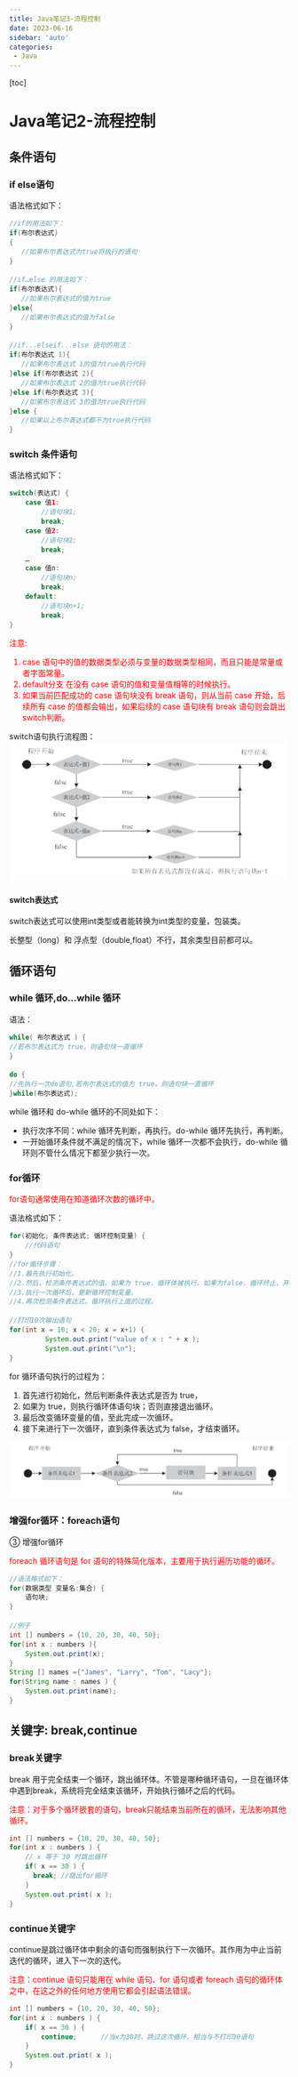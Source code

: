 ```yaml
---
title: Java笔记3-流程控制
date: 2023-06-16
sidebar: 'auto'
categories: 
 - Java
---
```


[toc]

# Java笔记2-流程控制

## 条件语句

###  if else语句

语法格式如下：
```java
//if的用法如下：
if(布尔表达式)
{
   //如果布尔表达式为true将执行的语句
}

//if…else 的用法如下：
if(布尔表达式){
   //如果布尔表达式的值为true
}else{
   //如果布尔表达式的值为false
}

//if...elseif...else 语句的用法：
if(布尔表达式 1){
   //如果布尔表达式 1的值为true执行代码
}else if(布尔表达式 2){
   //如果布尔表达式 2的值为true执行代码
}else if(布尔表达式 3){
   //如果布尔表达式 3的值为true执行代码
}else {
   //如果以上布尔表达式都不为true执行代码
}
```

### switch 条件语句

语法格式如下：
```java
switch(表达式) {
    case 值1:
        //语句块1;
        break;
    case 值2:
        //语句块2;
        break;
    …
    case 值n:
        //语句块n;
        break;
    default:
        //语句块n+1;
        break;
}
```

<font color="red">

注意:
1. case 语句中的值的数据类型必须与变量的数据类型相同，而且只能是常量或者字面常量。 
2. default分支 在没有 case 语句的值和变量值相等的时候执行。
3. 如果当前匹配成功的 case 语句块没有 break 语句，则从当前 case 开始，后续所有 case 的值都会输出，如果后续的 case 语句块有 break 语句则会跳出switch判断。

</font>

switch语句执行流程图：
![java_20230624154441.png](../blog_img/java_20230624154441.png)

#### switch表达式

switch表达式可以使用int类型或者能转换为int类型的变量，包装类。

长整型（long）和 浮点型（double,float）不行，其余类型目前都可以。

## 循环语句

### while 循环,do…while 循环

语法：
```java
while( 布尔表达式 ) {
//若布尔表达式为 true，则语句块一直循环
}

do {
//先执行一次do语句,若布尔表达式的值为 true，则语句块一直循环
}while(布尔表达式);
```

while 循环和 do-while 循环的不同处如下：
* 执行次序不同：while 循环先判断，再执行。do-while 循环先执行，再判断。
* 一开始循环条件就不满足的情况下，while 循环一次都不会执行，do-while 循环则不管什么情况下都至少执行一次。


### for循环

<font color="red">for语句通常使用在知道循环次数的循环中。</font>

语法格式如下：
```java
for(初始化; 条件表达式; 循环控制变量) {
    //代码语句
}
//for循环步骤：
//1.最先执行初始化。
//2.然后，检测条件表达式的值。如果为 true，循环体被执行。如果为false，循环终止，开始执行循环体后面的语句。
//3.执行一次循环后，更新循环控制变量。
//4.再次检测条件表达式。循环执行上面的过程。

//打印10次输出语句
for(int x = 10; x < 20; x = x+1) {
         System.out.print("value of x : " + x );
         System.out.print("\n");
}
```

for 循环语句执行的过程为：
1. 首先进行初始化，然后判断条件表达式是否为 true，
2. 如果为 true，则执行循环体语句块；否则直接退出循环。
3. 最后改变循环变量的值，至此完成一次循环。
4. 接下来进行下一次循环，直到条件表达式为 false，才结束循环。

![java_20230624155453.png](../blog_img/java_20230624155453.png)

### 增强for循环：foreach语句

③ 增强for循环

<font color="red">foreach 循环语句是 for 语句的特殊简化版本，主要用于执行遍历功能的循环。</font>

```java
//语法格式如下：
for(数据类型 变量名:集合) {
    语句块;
}

//例子
int [] numbers = {10, 20, 30, 40, 50};
for(int x : numbers ){
    System.out.print(x);
}
String [] names ={"James", "Larry", "Tom", "Lacy"};
for(String name : names ) {
    System.out.print(name);
}
```

## 关键字: break,continue

### break关键字

break 用于完全结束一个循环，跳出循环体。不管是哪种循环语句，一旦在循环体中遇到break，系统将完全结束该循环，开始执行循环之后的代码。

<font color="red">注意：对于多个循环嵌套的语句，break只能结束当前所在的循环，无法影响其他循环。</font>

```java
int [] numbers = {10, 20, 30, 40, 50};
for(int x : numbers ) {
    // x 等于 30 时跳出循环
    if( x == 30 ) {
      break; //跳出for循环
    }
    System.out.print( x );
}
```

### continue关键字

continue是跳过循环体中剩余的语句而强制执行下一次循环。其作用为中止当前迭代的循环，进入下一次的迭代。

<font color="red">注意：continue 语句只能用在 while 语句、for 语句或者 foreach 语句的循环体之中，在这之外的任何地方使用它都会引起语法错误。</font>

```java
int [] numbers = {10, 20, 30, 40, 50};
for(int x : numbers ) {
    if( x == 30 ) {
        continue;      //当x为30时，跳过这次循环，相当与不打印30语句
    }
    System.out.print( x );
}
```



